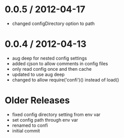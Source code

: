 
0.0.5 / 2012-04-17 
==================

  * changed configDirectory option to path

0.0.4 / 2012-04-13 
==================

  * aug deep for nested config settings
  * added cjson to allow comments in config files
  * only read config once and then cache
  * updated to use aug deep
  * changed to allow require('confi')() instead of load()

Older Releases
==============

  * fixed config directory setting from env var
  * set config path through env var
  * renamed to confi
  * initial commit

